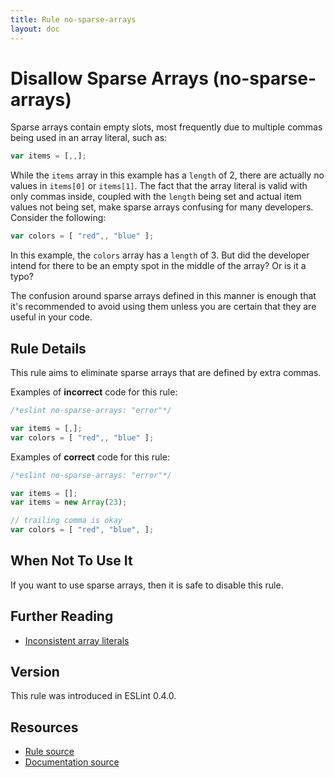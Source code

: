 ```yaml
---
title: Rule no-sparse-arrays
layout: doc
---
```

<!-- Note: No pull requests accepted for this file. See README.md in the root directory for details. -->

# Disallow Sparse Arrays (no-sparse-arrays)

Sparse arrays contain empty slots, most frequently due to multiple commas being used in an array literal, such as:

```js
var items = [,,];
```

While the `items` array in this example has a `length` of 2, there are actually no values in `items[0]` or `items[1]`. The fact that the array literal is valid with only commas inside, coupled with the `length` being set and actual item values not being set, make sparse arrays confusing for many developers. Consider the following:

```js
var colors = [ "red",, "blue" ];
```

In this example, the `colors` array has a `length` of 3. But did the developer intend for there to be an empty spot in the middle of the array? Or is it a typo?

The confusion around sparse arrays defined in this manner is enough that it's recommended to avoid using them unless you are certain that they are useful in your code.

## Rule Details

This rule aims to eliminate sparse arrays that are defined by extra commas.

Examples of **incorrect** code for this rule:

```js
/*eslint no-sparse-arrays: "error"*/

var items = [,];
var colors = [ "red",, "blue" ];
```

Examples of **correct** code for this rule:

```js
/*eslint no-sparse-arrays: "error"*/

var items = [];
var items = new Array(23);

// trailing comma is okay
var colors = [ "red", "blue", ];
```

## When Not To Use It

If you want to use sparse arrays, then it is safe to disable this rule.

## Further Reading

* [Inconsistent array literals](http://www.nczonline.net/blog/2007/09/09/inconsistent-array-literals/)

## Version

This rule was introduced in ESLint 0.4.0.

## Resources

* [Rule source](https://github.com/eslint/eslint/tree/master/lib/rules/no-sparse-arrays.js)
* [Documentation source](https://github.com/eslint/eslint/tree/master/docs/rules/no-sparse-arrays.md)
